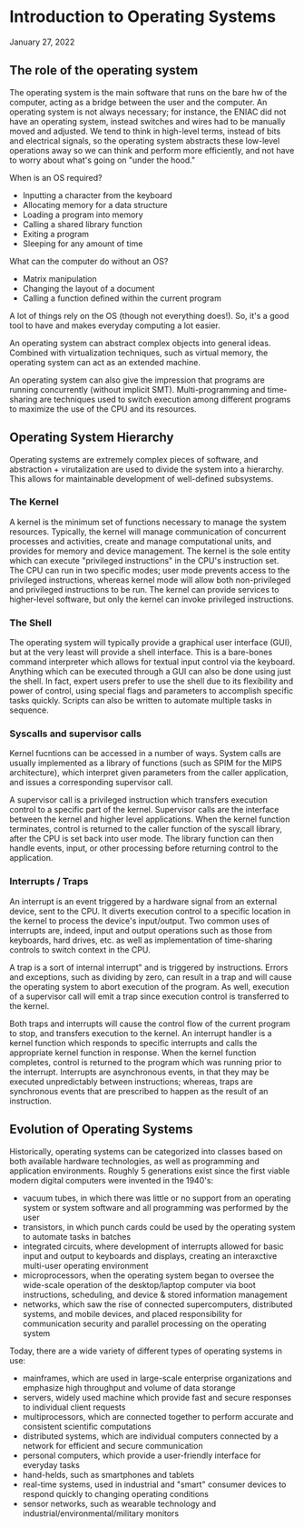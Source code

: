 # Introduction to Operating Systems
January 27, 2022

## The role of the operating system
The operating system is the main software that runs on the bare hw of the computer, acting as a bridge between the user and the computer. An operating system is not always necessary; for instance, the ENIAC did not have an operating system, instead switches and wires had to be manually moved and adjusted. We tend to think in high-level terms, instead of bits and electrical signals, so the operating system abstracts these low-level operations away so we can think and perform more efficiently, and not have to worry about what's going on "under the hood."

When is an OS required?
- Inputting a character from the keyboard
- Allocating memory for a data structure
- Loading a program into memory
- Calling a shared library function
- Exiting a program
- Sleeping for any amount of time

What can the computer do without an OS?
- Matrix manipulation
- Changing the layout of a document
- Calling a function defined within the current program

A lot of things rely on the OS (though not everything does!). So, it's a good tool to have and makes everyday computing a lot easier.

An operating system can abstract complex objects into general ideas. Combined with virtualization techniques, such as virtual memory, the operating system can act as an extended machine.

An operating system can also give the impression that programs are running concurrently (without implicit SMT). Multi-programming and time-sharing are techniques used to switch execution among different programs to maximize the use of the CPU and its resources.

## Operating System Hierarchy
Operating systems are extremely complex pieces of software, and abstraction + virutalization are used to divide the system into a hierarchy. This allows for maintainable development of well-defined subsystems.

### The Kernel
A kernel is the minimum set of functions necessary to manage the system resources. Typically, the kernel will manage communication of concurrent processes and activities, create and manage computational units, and provides for memory and device management. The kernel is the sole entity which can execute "privileged instructions" in the CPU's instruction set. The CPU can run in two specific modes; user mode prevents access to the privileged instructions, whereas kernel mode will allow both non-privileged and privileged instructions to be run. The kernel can provide services to higher-level software, but only the kernel can invoke privileged instructions.

### The Shell
The operating system will typically provide a graphical user interface (GUI), but at the very least will provide a shell interface. This is a bare-bones command interpreter which allows for textual input control via the keyboard. Anything which can be executed through a GUI can also be done using just the shell. In fact, expert users prefer to use the shell due to its flexibility and power of control, using special flags and parameters to accomplish specific tasks quickly. Scripts can also be written to automate multiple tasks in sequence.

### Syscalls and supervisor calls
Kernel fucntions can be accessed in a number of ways. System calls are usually implemented as a library of functions (such as SPIM for the MIPS architecture), which interpret given parameters from the caller application, and issues a corresponding supervisor call.

A supervisor call is a privileged instruction which transfers execution control to a specific part of the kernel. Supervisor calls are the interface between the kernel and higher level applications. When the kernel function terminates, control is returned to the caller function of the syscall library, after the CPU is set back into user mode. The library function can then handle events, input, or other processing before returning control to the application.

### Interrupts / Traps
An interrupt is an event triggered by a hardware signal from an external device, sent to the CPU. It diverts execution control to a specific location in the kernel to process the device's input/output. Two common uses of interrupts are, indeed, input and output operations such as those from keyboards, hard drives, etc. as well as implementation of time-sharing controls to switch context in the CPU.

A trap is a sort of internal interrupt" and is triggered by instructions. Errors and exceptions, such as dividing by zero, can result in a trap and will cause the operating system to abort execution of the program. As well, execution of a supervisor call will emit a trap since execution control is transferred to the kernel.

Both traps and interrupts will cause the control flow of the current program to stop, and transfers execution to the kernel. An interrupt handler is a kernel function which responds to specific interrupts and calls the appropriate kernel function in response. When the kernel function completes, control is returned to the program which was running prior to the interrupt. Interrupts are asynchronous events, in that they may be executed unpredictably between instructions; whereas, traps are synchronous events that are prescribed to happen as the result of an instruction.

## Evolution of Operating Systems
Historically, operating systems can be categorized into classes based on both available hardware technologies, as well as programming and application environments. Roughly 5 generations exist since the first viable modern digital computers were invented in the 1940's:
- vacuum tubes, in which there was little or no support from an operating system or system software and all programming was performed by the user
- transistors, in which punch cards could be used by the operating system to automate tasks in batches
- integrated circuits, where development of interrupts allowed for basic input and output to keyboards and displays, creating an interaxctive multi-user operating environment
- microprocessors, when the operating system began to oversee the wide-scale operation of the desktop/laptop computer via boot instructions, scheduling, and device & stored information management 
- networks, which saw the rise of connected supercomputers, distributed systems, and mobile devices, and placed responsibility for communication security and parallel processing on the operating system

Today, there are a wide variety of different types of operating systems in use:
- mainframes, which are used in large-scale enterprise organizations and emphasize high throughput and volume of data storange
- servers, widely used machine which provide fast and secure responses to individual client requests
- multiprocessors, which are connected together to perform accurate and consistent scientific computations
- distributed systems, which are individual computers connected by a network for efficient and secure communication
- personal computers, which provide a user-friendly interface for everyday tasks
- hand-helds, such as smartphones and tablets
- real-time systems, used in industrial and "smart" consumer devices to respond quickly to changing operating conditions
- sensor networks, such as wearable technology and industrial/environmental/military monitors